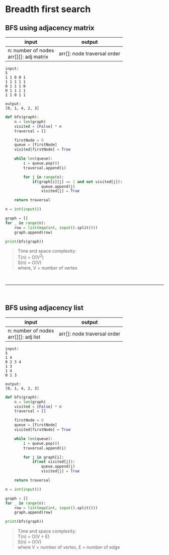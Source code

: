 # Breadth first search

## BFS using adjacency matrix

| input | output |
| --- | --- |
| n: number of nodes<br>arr[][]: adj matrix | arr[]: node traversal order |

```
input:
5
1 1 0 0 1
1 1 1 1 1
0 1 1 1 0
0 1 1 1 1
1 1 0 1 1

output:
[0, 1, 4, 2, 3]
```

```python
def bfs(graph):
    n = len(graph)
    visited = [False] * n
    traversal = []

    firstNode = 0
    queue = [firstNode]
    visited[firstNode] = True

    while len(queue):
        i = queue.pop(0)
        traversal.append(i)

        for j in range(n):
            if(graph[i][j] == 1 and not visited[j]):
                queue.append(j)
                visited[j] = True

    return traversal

n = int(input())

graph = []
for _ in range(n):
    row = list(map(int, input().split()))
    graph.append(row)

print(bfs(graph))
```

> Time and space complexity:
<br>T(n) = O(V<sup>2</sup>)
<br>S(n) = O(V)
<br>where, V = number of vertex

<br>

---

<br>

## BFS using adjacency list

| input | output |
| --- | --- |
| n: number of nodes<br>arr[][]: adj list | arr[]: node traversal order |
```
input:
5
1 4
0 2 3 4
1 3
1 4
0 1 3

output:
[0, 1, 4, 2, 3]
```

```python
def bfs(graph):
    n = len(graph)
    visited = [False] * n
    traversal = []

    firstNode = 0
    queue = [firstNode]
    visited[firstNode] = True

    while len(queue):
        i = queue.pop(0)
        traversal.append(i)

        for j in graph[i]:
            if(not visited[j]):
                queue.append(j)
                visited[j] = True

    return traversal

n = int(input())

graph = []
for _ in range(n):
    row = list(map(int, input().split()))
    graph.append(row)

print(bfs(graph))
```

>Time and space complexity:
<br>T(n) = O(V + E)
<br>S(n) = O(V)
<br> where V = number of vertex, E = number of edge